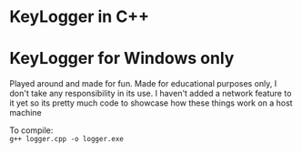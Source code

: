 # KeyLogger in C++

<h1>KeyLogger for Windows only</h1>

Played around and made for fun. Made for educational purposes only, I don't take any responsibility in its use. I haven't added a network feature to it yet so its pretty much code to showcase how these things work on a host machine

To compile:<br>
`g++ logger.cpp -o logger.exe`
